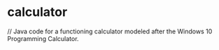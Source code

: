 # calculator
// Java code for a functioning calculator modeled after the Windows 10 Programming Calculator.
